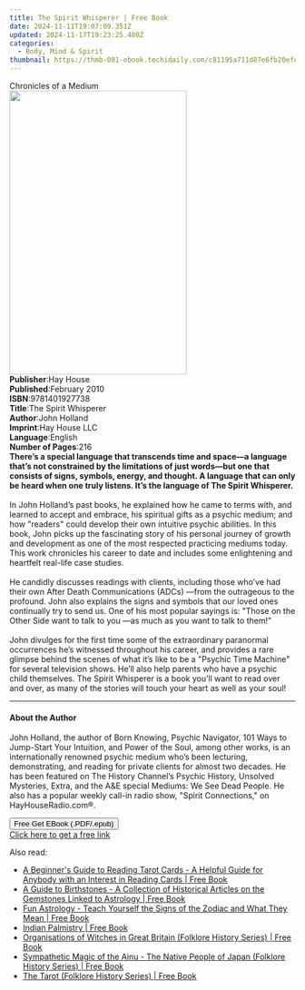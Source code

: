 ```yaml
---
title: The Spirit Whisperer | Free Book
date: 2024-11-11T19:07:09.351Z
updated: 2024-11-17T19:23:25.480Z
categories:
  - Body, Mind & Spirit
thumbnail: https://thmb-001-ebook.techidaily.com/c81195a711d87e6fb20efe417dd99f6b11125389cc290d9ef6a65e404b160947.jpg
---
```

<main id="book-container">
  <div class="flex flex-col">
    <div class="book-brief flex-1 py-6 px-4 sm:p-6 md:py-10 md:px-8">
      <!-- brief-->
      <div class="book-brief-main">Chronicles of a Medium</div>
    </div>
    <div
      class="book-meta-info flex-1 grid gap-4 col-start-1 col-end-3 row-start-1 sm:mb-6 sm:grid-cols-4 lg:gap-6 lg:col-start-2 lg:row-end-6 lg:row-span-6 lg:mb-0"
    >
      <div
        class="book-meta-info-left place-content-center mt-4 p-4 text-sm leading-6 col-start-2 col-span-2 dark:text-slate-400"
      >
        <img
          class="w-full h-500 object-cover rounded-lg sm:h-255 sm:col-span-2 lg:col-span-full"
          src="https://img-001-ebook.techidaily.com/a4c4585d0903e685f3a51ef3fee4f3b5715a73e163a2f8fa85b5e17193933477.jpg"
          alt=""
          width="312"
          height="500"
        />
      </div>
      <div
        class="book-meta-info-right mt-2 col-start-1 row-start-2 col-span-3 self-center"
      >
        <!-- meta data  -->
        <div class="flex flex-col px-4 md:px-8">
          <div class="flex-1">
            <strong>Publisher</strong>:<span class="px-2">Hay House</span>
          </div>
          <div class="flex-1">
            <strong>Published</strong>:<span class="px-2">February 2010</span>
          </div>
          <div class="flex-1">
            <strong>ISBN</strong>:<span class="px-2">9781401927738</span>
          </div>
          <div class="flex-1">
            <strong>Title</strong>:<span class="px-2"
              >The Spirit Whisperer</span
            >
          </div>
          <div class="flex-1">
            <strong>Author</strong>:<span class="px-2">John Holland</span>
          </div>
          <div class="flex-1">
            <strong>Imprint</strong>:<span class="px-2">Hay House LLC</span>
          </div>
          <div class="flex-1">
            <strong>Language</strong>:<span class="px-2">English</span>
          </div>
          <div class="flex-1">
            <strong>Number of Pages</strong>:<span class="px-2">216</span>
          </div>
        </div>
      </div>
    </div>
    <div class="book-description flex-1 py-6 px-4 sm:p-6 md:py-10 md:px-8">
      <div class="book-description-main">
        <div accordion-content="" id="description">
          <b
            >There’s a special language that transcends time and space—a
            language that’s not constrained by the limitations of just words—but
            one that consists of signs, symbols, energy, and thought. A language
            that can only be heard when one truly listens. It’s the language of
            The Spirit Whisperer. <br /></b
          ><br />In John Holland’s past books, he explained how he came to terms
          with, and learned to accept and embrace, his spiritual gifts as a
          psychic medium; and how "readers" could develop their own intuitive
          psychic abilities. In this book, John picks up the fascinating story
          of his personal journey of growth and development as one of the most
          respected practicing mediums today. This work chronicles his career to
          date and includes some enlightening and heartfelt real-life case
          studies. <br /><br />He candidly discusses readings with clients,
          including those who’ve had their own After Death Communications (ADCs)
          —from the outrageous to the profound. John also explains the signs and
          symbols that our loved ones continually try to send us. One of his
          most popular sayings is: "Those on the Other Side want to talk to you
          —as much as you want to talk to them!" <br /><br />John divulges for
          the first time some of the extraordinary paranormal occurrences he’s
          witnessed throughout his career, and provides a rare glimpse behind
          the scenes of what it’s like to be a "Psychic Time Machine" for
          several television shows. He’ll also help parents who have a psychic
          child themselves. The Spirit Whisperer is a book you’ll want to read
          over and over, as many of the stories will touch your heart as well as
          your soul!
        </div>
        <div class="accordion-fader"></div>
      </div>
    </div>
    <div class="book-excerpts flex-1 py-6 px-4 sm:p-6 md:py-10 md:px-8">
      <!-- excerpts-->
      <div class="book-excerpts-main">
        <hr />
        <h4 class="placeholder placeholder-heading">
          <span>About the Author</span>
        </h4>
        <p>
          John Holland, the author of Born Knowing, Psychic Navigator, 101 Ways
          to Jump-Start Your Intuition, and Power of the Soul, among other
          works, is an internationally renowned psychic medium who’s been
          lecturing, demonstrating, and reading for private clients for almost
          two decades. He has been featured on The History Channel’s Psychic
          History, Unsolved Mysteries, Extra, and the A&amp;E special Mediums:
          We See Dead People. He also has a popular weekly call-in radio show,
          "Spirit Connections," on HayHouseRadio.com®.
        </p>
      </div>
    </div>
    <div
      class="book-about-author flex-1 py-6 px-4 sm:p-6 md:py-10 md:px-8"
    ></div>
    <div class="book-free-get flex-1 py-6 px-4 sm:p-6 md:py-10 md:px-8">
      <button
        id="btn-free-get"
        class="bg-blue-500 hover:bg-blue-700 text-white font-bold py-2 px-4 rounded"
      >
        Free Get EBook (.PDF/.epub)
      </button>
      <div id="countdown-display" class="px-2 text-lg mt-2"></div>
      <a
        id="free-link"
        class="hidden bg-blue-500 hover:bg-blue-700 text-white font-bold py-2 px-4 rounded"
        href="https://www.ebooks.com/en-us/book/96316760/the-spirit-whisperer/john-holland/"
        target="_blank"
        >Click here to get a free link</a
      >
    </div>
    <script>
      let countdownTime = 0;
      let countdownInterval = null;
      document
        .getElementById('btn-free-get')
        .addEventListener('click', startCountdown);
      function startCountdown() {
        countdownTime = new Date().getTime() + 60000 * 3;
        countdownInterval = setInterval(updateCountdown, 1000);
        document.getElementById('btn-free-get').disabled = true;
        document
          .getElementById('btn-free-get')
          .classList.add('bg-gray-500', 'cursor-not-allowed');
      }
      function updateCountdown() {
        let currentTime = new Date().getTime();
        let timeLeft = countdownTime - currentTime;
        let secondsLeft = Math.floor(timeLeft / 1000);
        document.getElementById('countdown-display').innerHTML =
          `Remaining time: ${secondsLeft} seconds.`;
        if (secondsLeft <= 0) {
          clearInterval(countdownInterval);
          document.getElementById('btn-free-get').classList.add('hidden');
          document.getElementById('free-link').classList.remove('hidden');
          document.getElementById('countdown-display').innerHTML = '';
        }
      }
    </script>
  </div>
</main>

<ins class="adsbygoogle"
      style="display:block"
      data-ad-client="ca-pub-7571918770474297"
      data-ad-slot="8358498916"
      data-ad-format="auto"
      data-full-width-responsive="true"></ins>
    

<span class="atpl-alsoreadstyle">Also read:</span>
<div><ul>
<li><a href="https://novels-ebooks.techidaily.com/210536716-9781473353619-a-beginners-guide-to-reading-tarot-cards-a-helpful-guide-for-anybody-with-an-interest-in-reading-cards/"><u>A Beginner's Guide to Reading Tarot Cards - A Helpful Guide for Anybody with an Interest in Reading Cards | Free Book</u></a></li>
<li><a href="https://novels-ebooks.techidaily.com/210536556-9781473356412-a-guide-to-birthstones-a-collection-of-historical-articles-on-the-gemstones-linked-to-astrology/"><u>A Guide to Birthstones - A Collection of Historical Articles on the Gemstones Linked to Astrology | Free Book</u></a></li>
<li><a href="https://novels-ebooks.techidaily.com/210536347-9781473358447-fun-astrology-teach-yourself-the-signs-of-the-zodiac-and-what-they-mean/"><u>Fun Astrology - Teach Yourself the Signs of the Zodiac and What They Mean | Free Book</u></a></li>
<li><a href="https://novels-ebooks.techidaily.com/210536627-9781473346888-indian-palmistry/"><u>Indian Palmistry | Free Book</u></a></li>
<li><a href="https://novels-ebooks.techidaily.com/210535881-9781447490708-organisations-of-witches-in-great-britain-folklore-history-series/"><u>Organisations of Witches in Great Britain (Folklore History Series) | Free Book</u></a></li>
<li><a href="https://novels-ebooks.techidaily.com/210536023-9781446549544-sympathetic-magic-of-the-ainu-the-native-people-of-japan-folklore-history-series/"><u>Sympathetic Magic of the Ainu - The Native People of Japan (Folklore History Series) | Free Book</u></a></li>
<li><a href="https://novels-ebooks.techidaily.com/210537181-9781446548622-the-tarot-folklore-history-series/"><u>The Tarot (Folklore History Series) | Free Book</u></a></li>
</ul></div>

